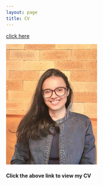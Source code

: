 ```yaml
---
layout: page
title: CV
---
```



[click here](https://maumitabhaumik.github.io/Bhaumik_CV__2023.pdf)

<img width="250" height="330" src="https://github.com/maumitabhaumik/maumitabhaumik.github.io/blob/master/CV_photo.jpg">

<h4>Click the above link to view my CV</h4>




